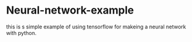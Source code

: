 # Neural-network-example
this is s simple example of using tensorflow for makeing a neural network with python.
